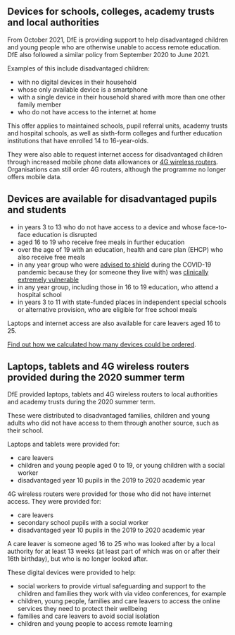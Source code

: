 ## Devices for schools, colleges, academy trusts and local authorities

From October 2021, DfE is providing support to help disadvantaged children and young people who are otherwise unable to access remote education. DfE also followed a similar policy from September 2020 to June 2021.

Examples of this include disadvantaged children:

* with no digital devices in their household
* whose only available device is a smartphone
* with a single device in their household shared with more than one other family member
* who do not have access to the internet at home

This offer applies to maintained schools, pupil referral units, academy trusts and hospital schools, as well as sixth-form colleges and further education institutions that have enrolled 14 to 16-year-olds.

They were also able to request internet access for disadvantaged children through increased mobile phone data allowances or [4G wireless routers](/internet-access). Organisations can still order 4G routers, although the programme no longer offers mobile data.

## Devices are available for disadvantaged pupils and students

* in years 3 to 13 who do not have access to a device and whose face-to-face education is disrupted
* aged 16 to 19 who receive free meals in further education
* over the age of 19 with an education, health and care plan (EHCP) who also receive free meals
* in any year group who were [advised to shield](https://www.gov.uk/government/publications/guidance-on-shielding-and-protecting-extremely-vulnerable-persons-from-covid-19/guidance-on-shielding-and-protecting-extremely-vulnerable-persons-from-covid-19) during the COVID-19 pandemic because they (or someone they live with) was [clinically extremely vulnerable](https://www.gov.uk/government/publications/guidance-on-shielding-and-protecting-extremely-vulnerable-persons-from-covid-19/guidance-on-shielding-and-protecting-extremely-vulnerable-persons-from-covid-19#cev)
* in any year group, including those in 16 to 19 education, who attend a hospital school
* in years 3 to 11 with state-funded places in independent special schools or alternative provision, who are eligible for free school meals

Laptops and internet access are also available for care leavers aged 16 to 25.

[Find out how we calculated how many devices could be ordered](/devices/allocation-and-specification).

## Laptops, tablets and 4G wireless routers provided during the 2020 summer term

DfE provided laptops, tablets and 4G wireless routers to local authorities and academy trusts during the 2020 summer term.

These were distributed to disadvantaged families, children and young adults who did not have access to them through another source, such as their school.

Laptops and tablets were provided for:

* care leavers
* children and young people aged 0 to 19, or young children with a social worker
* disadvantaged year 10 pupils in the 2019 to 2020 academic year

4G wireless routers were provided for those who did not have internet access. They were provided for:

* care leavers
* secondary school pupils with a social worker
* disadvantaged year 10 pupils in the 2019 to 2020 academic year

A care leaver is someone aged 16 to 25 who was looked after by a local authority for at least 13 weeks (at least part of which was on or after their 16th birthday), but who is no longer looked after.

These digital devices were provided to help:

* social workers to provide virtual safeguarding and support to the children and families they work with via video conferences, for example
* children, young people, families and care leavers to access the online services they need to protect their wellbeing
* families and care leavers to avoid social isolation
* children and young people to access remote learning
